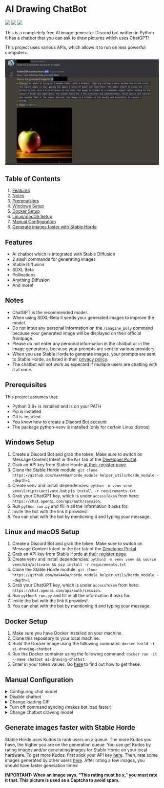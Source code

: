 # AI Drawing ChatBot

![](https://img.shields.io/github/license/mak448a/Stable-Diffusion-Bot)
![](https://img.shields.io/github/contributors/mak448a/Stable-Diffusion-Bot)
![](https://img.shields.io/github/repo-size/mak448a/Stable-Diffusion-Bot)

This is a completely free AI image generator Discord bot written in Python.
It has a chatbot that you can ask to draw pictures which uses ChatGPT!

This project uses various APIs, which allows it to run on less powerful computers.

![Demo picture](assets/demo.png)

## Table of Contents
1. [Features](#Features)
2. [Notes](#Notes)
3. [Prerequisites](#Prerequisites)
4. [Windows Setup](#windows-setup)
5. [Docker Setup](#docker-setup)
6. [Linux/macOS Setup](#linux-and-macos-setup)
7. [Manual Configuration](#Manual-Configuration)
8. [Generate images faster with Stable Horde](#Generate-images-faster-with-Stable-Horde)


## Features
- AI chatbot which is integrated with Stable Diffusion
- 2 slash commands for generating images
- Stable Diffusion
- SDXL Beta
- Pollinations
- Anything Diffusion
- And more!


## Notes

- ChatGPT is the recommended model.
- When using SDXL-Beta it sends your generated images to improve the model.
- Do not input any personal information on the `/imagine_poly` command because your generated image will be displayed
on their official frontpage.
- Please do not enter any personal information in the chatbot or in the image generators,
because your prompts are sent to various providers.
- When you use Stable Horde to generate images, your prompts are sent to Stable Horde, as listed in their [privacy policy](https://stablehorde.net/privacy).
- The chatbot will not work as expected if multiple users are chatting with it at once.


## Prerequisites
This project assumes that:
- Python 3.8+ is installed and is on your PATH
- Pip is installed
- Git is installed
- You know how to create a Discord Bot account
- The package python-venv is installed (only for certain Linux distros)


## Windows Setup
1. Create a Discord Bot and grab the token. Make sure to switch on Message Content Intent in the `Bot` tab of the 
[Developer Portal](https://discord.com/developers/applications).
2. Grab an API key from Stable Horde [at their register page](https://stablehorde.net/register).
3. Clone the Stable Horde module: `git clone https://github.com/mak448a/horde_module helper_utils/horde_module --depth=1`
4. Create venv and install dependencies: `python -m venv venv` `venv\Scripts\activate.bat`
`pip install -r requirements.txt`
5. Grab your ChatGPT key, which is under `accessToken` from here: `https://chat.openai.com/api/auth/session`.
6. Run `python run.py` and fill in all the information it asks for.
7. Invite the bot with the link it provides!
8. You can chat with the bot by mentioning it and typing your message.

## Linux and macOS Setup
1. Create a Discord Bot and grab the token. Make sure to switch on Message Content Intent in the `Bot` tab of the 
[Developer Portal](https://discord.com/developers/applications).
2. Grab an API key from Stable Horde [at their register page](https://stablehorde.net/register).
3. Create venv and install dependencies: `python3 -m venv venv && source venv/bin/activate && pip install -r requirements.txt`
4. Clone the Stable Horde module: `git clone https://github.com/mak448a/horde_module helper_utils/horde_module --depth=1`
5. Grab your ChatGPT key, which is under `accessToken` from here: `https://chat.openai.com/api/auth/session`.
6. Run `python3 run.py` and fill in all the information it asks for.
7. Invite the bot with the link it provides!
8. You can chat with the bot by mentioning it and typing your message.

## Docker Setup
1. Make sure you have Docker installed on your machine.
2. Clone this repository to your local machine.
3. Build the Docker image using the following command: `docker build -t ai-drawing-chatbot .`
4. Run the Docker container using the following command: `docker run -it --name chatbot ai-drawing-chatbot`
5. Enter in your token values. Go [here](#linux-and-macos-setup) to find out how to get these.


## Manual Configuration
<details><summary>Configuring chat model</summary>

Go to `config.json` and set the key `"model"` to the model you want.

**Available Models**
- ChatGPT

You must write the model exactly as it is written here.

When you are done, the edited line should look like this:

```json
"model": "ChatGPT",
```

</details>

<details><summary>Disable chatbot</summary>

Go to `config.json` and set the key `"chatbot"` to false.

It should look like this:

```json
"chatbot": false,
```
</details>

<details><summary>Change loading GIF</summary>

Go to `config.json` and set the key `"loading_gif"` to any GIF on Tenor you want!

It should look like this:

```json
"loading_gif": "https://tenor.com/your/favorite/loading/gif",
```
</details>

<details><summary>Turn off command syncing (makes bot load faster)</summary>

Please note that this will break the bot if you haven't run it for the first time.
Go to `config.json` and set the key `"sync"` to `false`.

It should look like this:

```json
"sync": false,
```
</details>

<details><summary>Change chatbot drawing model</summary>

Go to `config.json` and set the key `"image_model"` to a model that you find [here](https://aqualxx.github.io/stable-ui/).

It should look like this:

```json
"image_model": "SDXL 1.0"
```
</details>


## Generate images faster with Stable Horde
Stable Horde uses Kudos to rank users on a queue. The more Kudos you have, the higher you are on the generation queue.
You can get Kudos by rating images and/or generating images for Stable Horde
on your local hardware.
To get more Kudos, first stick your API key [here](https://tinybots.net/artbot/settings).
Then, rate some images generated by other users [here](https://tinybots.net/artbot/rate).
After rating a few images, you should have faster generation times!

**IMPORTANT: When an image says, "This rating must be x," you must rate it that.
This picture is used as a Captcha to avoid spam.**
